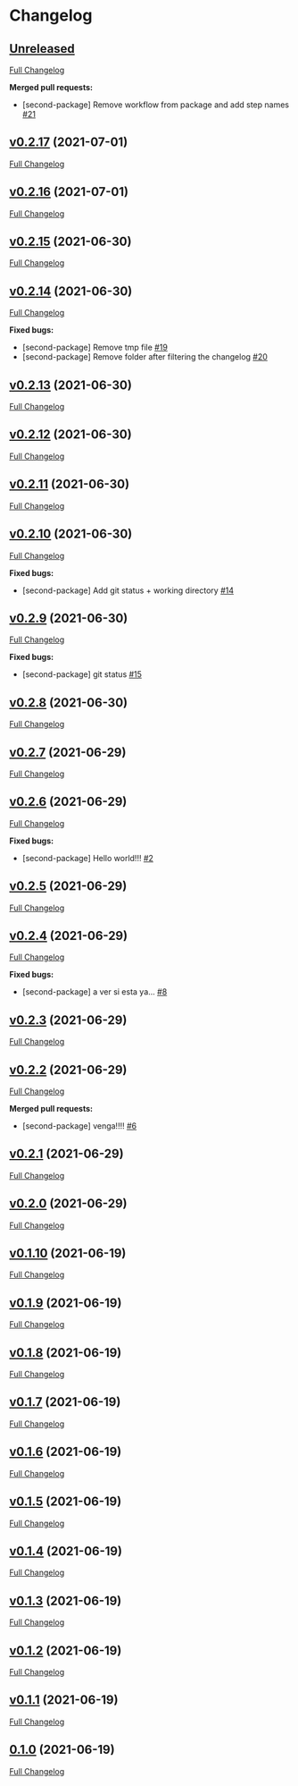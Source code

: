 # Changelog

## [Unreleased](https://github.com/kpicaza/monorepo-test/tree/HEAD)

[Full Changelog](https://github.com/kpicaza/monorepo-test/compare/v0.2.17...HEAD)

**Merged pull requests:**

- \[second-package\] Remove workflow from package and add step names [\#21](https://github.com/kpicaza/monorepo-test/pull/21)

## [v0.2.17](https://github.com/kpicaza/monorepo-test/tree/v0.2.17) (2021-07-01)

[Full Changelog](https://github.com/kpicaza/monorepo-test/compare/v0.2.16...v0.2.17)

## [v0.2.16](https://github.com/kpicaza/monorepo-test/tree/v0.2.16) (2021-07-01)

[Full Changelog](https://github.com/kpicaza/monorepo-test/compare/v0.2.15...v0.2.16)

## [v0.2.15](https://github.com/kpicaza/monorepo-test/tree/v0.2.15) (2021-06-30)

[Full Changelog](https://github.com/kpicaza/monorepo-test/compare/v0.2.14...v0.2.15)

## [v0.2.14](https://github.com/kpicaza/monorepo-test/tree/v0.2.14) (2021-06-30)

[Full Changelog](https://github.com/kpicaza/monorepo-test/compare/v0.2.13...v0.2.14)

**Fixed bugs:**

- \[second-package\] Remove tmp file [\#19](https://github.com/kpicaza/monorepo-test/issues/19)
- \[second-package\] Remove folder after filtering the changelog [\#20](https://github.com/kpicaza/monorepo-test/pull/20)

## [v0.2.13](https://github.com/kpicaza/monorepo-test/tree/v0.2.13) (2021-06-30)

[Full Changelog](https://github.com/kpicaza/monorepo-test/compare/v0.2.12...v0.2.13)

## [v0.2.12](https://github.com/kpicaza/monorepo-test/tree/v0.2.12) (2021-06-30)

[Full Changelog](https://github.com/kpicaza/monorepo-test/compare/v0.2.11...v0.2.12)

## [v0.2.11](https://github.com/kpicaza/monorepo-test/tree/v0.2.11) (2021-06-30)

[Full Changelog](https://github.com/kpicaza/monorepo-test/compare/v0.2.10...v0.2.11)

## [v0.2.10](https://github.com/kpicaza/monorepo-test/tree/v0.2.10) (2021-06-30)

[Full Changelog](https://github.com/kpicaza/monorepo-test/compare/v0.2.9...v0.2.10)

**Fixed bugs:**

- \[second-package\] Add git status + working directory [\#14](https://github.com/kpicaza/monorepo-test/pull/14)

## [v0.2.9](https://github.com/kpicaza/monorepo-test/tree/v0.2.9) (2021-06-30)

[Full Changelog](https://github.com/kpicaza/monorepo-test/compare/v0.2.8...v0.2.9)

**Fixed bugs:**

- \[second-package\] git status [\#15](https://github.com/kpicaza/monorepo-test/issues/15)

## [v0.2.8](https://github.com/kpicaza/monorepo-test/tree/v0.2.8) (2021-06-30)

[Full Changelog](https://github.com/kpicaza/monorepo-test/compare/v0.2.7...v0.2.8)

## [v0.2.7](https://github.com/kpicaza/monorepo-test/tree/v0.2.7) (2021-06-29)

[Full Changelog](https://github.com/kpicaza/monorepo-test/compare/v0.2.6...v0.2.7)

## [v0.2.6](https://github.com/kpicaza/monorepo-test/tree/v0.2.6) (2021-06-29)

[Full Changelog](https://github.com/kpicaza/monorepo-test/compare/v0.2.5...v0.2.6)

**Fixed bugs:**

- \[second-package\] Hello world!!! [\#2](https://github.com/kpicaza/monorepo-test/issues/2)

## [v0.2.5](https://github.com/kpicaza/monorepo-test/tree/v0.2.5) (2021-06-29)

[Full Changelog](https://github.com/kpicaza/monorepo-test/compare/v0.2.4...v0.2.5)

## [v0.2.4](https://github.com/kpicaza/monorepo-test/tree/v0.2.4) (2021-06-29)

[Full Changelog](https://github.com/kpicaza/monorepo-test/compare/v0.2.3...v0.2.4)

**Fixed bugs:**

- \[second-package\] a ver si esta ya... [\#8](https://github.com/kpicaza/monorepo-test/pull/8)

## [v0.2.3](https://github.com/kpicaza/monorepo-test/tree/v0.2.3) (2021-06-29)

[Full Changelog](https://github.com/kpicaza/monorepo-test/compare/v0.2.2...v0.2.3)

## [v0.2.2](https://github.com/kpicaza/monorepo-test/tree/v0.2.2) (2021-06-29)

[Full Changelog](https://github.com/kpicaza/monorepo-test/compare/v0.2.1...v0.2.2)

**Merged pull requests:**

- \[second-package\] venga!!!! [\#6](https://github.com/kpicaza/monorepo-test/pull/6)

## [v0.2.1](https://github.com/kpicaza/monorepo-test/tree/v0.2.1) (2021-06-29)

[Full Changelog](https://github.com/kpicaza/monorepo-test/compare/v0.2.0...v0.2.1)

## [v0.2.0](https://github.com/kpicaza/monorepo-test/tree/v0.2.0) (2021-06-29)

[Full Changelog](https://github.com/kpicaza/monorepo-test/compare/v0.1.10...v0.2.0)

## [v0.1.10](https://github.com/kpicaza/monorepo-test/tree/v0.1.10) (2021-06-19)

[Full Changelog](https://github.com/kpicaza/monorepo-test/compare/v0.1.9...v0.1.10)

## [v0.1.9](https://github.com/kpicaza/monorepo-test/tree/v0.1.9) (2021-06-19)

[Full Changelog](https://github.com/kpicaza/monorepo-test/compare/v0.1.8...v0.1.9)

## [v0.1.8](https://github.com/kpicaza/monorepo-test/tree/v0.1.8) (2021-06-19)

[Full Changelog](https://github.com/kpicaza/monorepo-test/compare/v0.1.7...v0.1.8)

## [v0.1.7](https://github.com/kpicaza/monorepo-test/tree/v0.1.7) (2021-06-19)

[Full Changelog](https://github.com/kpicaza/monorepo-test/compare/v0.1.6...v0.1.7)

## [v0.1.6](https://github.com/kpicaza/monorepo-test/tree/v0.1.6) (2021-06-19)

[Full Changelog](https://github.com/kpicaza/monorepo-test/compare/v0.1.5...v0.1.6)

## [v0.1.5](https://github.com/kpicaza/monorepo-test/tree/v0.1.5) (2021-06-19)

[Full Changelog](https://github.com/kpicaza/monorepo-test/compare/v0.1.4...v0.1.5)

## [v0.1.4](https://github.com/kpicaza/monorepo-test/tree/v0.1.4) (2021-06-19)

[Full Changelog](https://github.com/kpicaza/monorepo-test/compare/v0.1.3...v0.1.4)

## [v0.1.3](https://github.com/kpicaza/monorepo-test/tree/v0.1.3) (2021-06-19)

[Full Changelog](https://github.com/kpicaza/monorepo-test/compare/v0.1.2...v0.1.3)

## [v0.1.2](https://github.com/kpicaza/monorepo-test/tree/v0.1.2) (2021-06-19)

[Full Changelog](https://github.com/kpicaza/monorepo-test/compare/v0.1.1...v0.1.2)

## [v0.1.1](https://github.com/kpicaza/monorepo-test/tree/v0.1.1) (2021-06-19)

[Full Changelog](https://github.com/kpicaza/monorepo-test/compare/0.1.0...v0.1.1)

## [0.1.0](https://github.com/kpicaza/monorepo-test/tree/0.1.0) (2021-06-19)

[Full Changelog](https://github.com/kpicaza/monorepo-test/compare/f7db58031a9c110a8273b0bf577110890c0705af...0.1.0)

